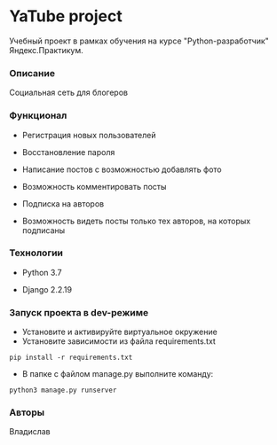 # YaTube project
Учебный проект в рамках обучения на курсе "Python-разработчик" Яндекс.Практикум.
### Описание
Социальная сеть для блогеров
### Функционал
- Регистрация новых пользователей

- Восстановление пароля

- Написание постов с возможностью добавлять фото

- Возможность комментировать посты

- Подписка на авторов

- Возможность видеть посты только тех авторов, на которых подписаны

### Технологии
- Python 3.7

- Django 2.2.19
### Запуск проекта в dev-режиме
- Установите и активируйте виртуальное окружение
- Установите зависимости из файла requirements.txt
```
pip install -r requirements.txt
``` 
- В папке с файлом manage.py выполните команду:
```
python3 manage.py runserver
```
### Авторы
Владислав

